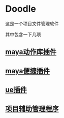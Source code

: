 # Doodle
这是一个项目文件管理软件

其中包含一下几项
## [maya动作库插件](doc/maya_motion_plug.md)
## [maya便捷插件](doc/maya_plug.md)
## [ue插件](doc/ue_plug.md)
## [项目辅助管理程序](doc/doodle_exe.md)